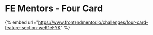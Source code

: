 # FE Mentors - Four Card

{% embed url="https://www.frontendmentor.io/challenges/four-card-feature-section-weK1eFYK" %}



